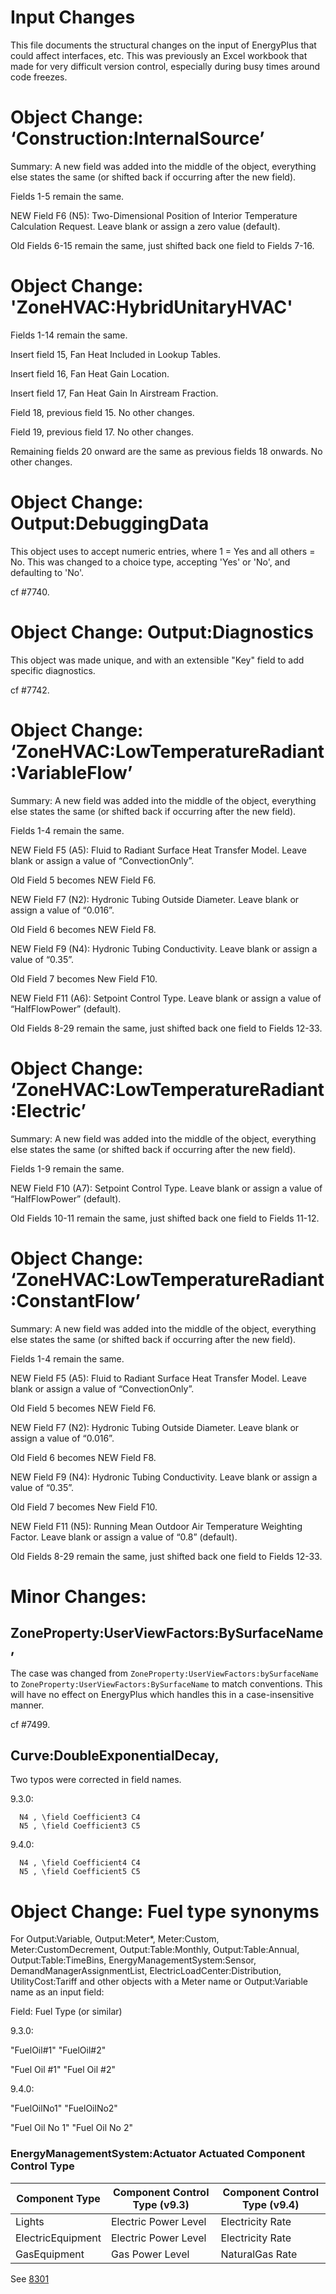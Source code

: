 Input Changes
=============

This file documents the structural changes on the input of EnergyPlus that could affect interfaces, etc.
This was previously an Excel workbook that made for very difficult version control, especially during busy times around code freezes.

# Object Change: ‘Construction:InternalSource’

Summary: A new field was added into the middle of the object, everything else states the same (or shifted back if occurring after the new field).

Fields 1-5 remain the same.

NEW Field F6 (N5): Two-Dimensional Position of Interior Temperature Calculation Request.  Leave blank or assign a zero value (default).

Old Fields 6-15 remain the same, just shifted back one field to Fields 7-16.

# Object Change: 'ZoneHVAC:HybridUnitaryHVAC'

Fields 1-14 remain the same.

Insert field 15, Fan Heat Included in Lookup Tables.

Insert field 16, Fan Heat Gain Location.

Insert field 17, Fan Heat Gain In Airstream Fraction.

Field 18, previous field 15. No other changes.

Field 19, previous field 17. No other changes.

Remaining fields 20 onward are the same as previous fields 18 onwards. No other changes.

# Object Change: Output:DebuggingData

This object uses to accept numeric entries, where 1 = Yes and all others = No. This was changed to a choice type, accepting 'Yes' or 'No', and defaulting to 'No'.

cf #7740.

# Object Change: Output:Diagnostics

This object was made unique, and with an extensible "Key" field to add specific diagnostics.

cf #7742.

# Object Change: ‘ZoneHVAC:LowTemperatureRadiant:VariableFlow’

Summary: A new field was added into the middle of the object, everything else states the same (or shifted back if occurring after the new field).

Fields 1-4 remain the same.

NEW Field F5 (A5): Fluid to Radiant Surface Heat Transfer Model.  Leave blank or assign a value of “ConvectionOnly”.

Old Field 5 becomes NEW Field F6.

NEW Field F7 (N2): Hydronic Tubing Outside Diameter.  Leave blank or assign a value of “0.016”.

Old Field 6 becomes NEW Field F8.

NEW Field F9 (N4): Hydronic Tubing Conductivity.  Leave blank or assign a value of “0.35”.

Old Field 7 becomes New Field F10.

NEW Field F11 (A6): Setpoint Control Type.  Leave blank or assign a value of “HalfFlowPower” (default).

Old Fields 8-29 remain the same, just shifted back one field to Fields 12-33.

# Object Change: ‘ZoneHVAC:LowTemperatureRadiant:Electric’

Summary: A new field was added into the middle of the object, everything else states the same (or shifted back if occurring after the new field).

Fields 1-9 remain the same.

NEW Field F10 (A7): Setpoint Control Type.  Leave blank or assign a value of “HalfFlowPower” (default).

Old Fields 10-11 remain the same, just shifted back one field to Fields 11-12.

# Object Change: ‘ZoneHVAC:LowTemperatureRadiant:ConstantFlow’

Summary: A new field was added into the middle of the object, everything else states the same (or shifted back if occurring after the new field).

Fields 1-4 remain the same.

NEW Field F5 (A5): Fluid to Radiant Surface Heat Transfer Model.  Leave blank or assign a value of “ConvectionOnly”.

Old Field 5 becomes NEW Field F6.

NEW Field F7 (N2): Hydronic Tubing Outside Diameter.  Leave blank or assign a value of “0.016”.

Old Field 6 becomes NEW Field F8.

NEW Field F9 (N4): Hydronic Tubing Conductivity.  Leave blank or assign a value of “0.35”.

Old Field 7 becomes New Field F10.

NEW Field F11 (N5): Running Mean Outdoor Air Temperature Weighting Factor.  Leave blank or assign a value of “0.8” (default).

Old Fields 8-29 remain the same, just shifted back one field to Fields 12-33.

# Minor Changes:

## ZoneProperty:UserViewFactors:BySurfaceName,

The case was changed from `ZoneProperty:UserViewFactors:bySurfaceName` to `ZoneProperty:UserViewFactors:BySurfaceName` to match conventions.
This will have no effect on EnergyPlus which handles this in a case-insensitive manner.

cf #7499.

## Curve:DoubleExponentialDecay,

Two typos were corrected in field names.

9.3.0:

```
  N4 , \field Coefficient3 C4
  N5 , \field Coefficient3 C5
```

9.4.0:

```
  N4 , \field Coefficient4 C4
  N5 , \field Coefficient5 C5
```

# Object Change: Fuel type synonyms
For Output:Variable, Output:Meter*, Meter:Custom, Meter:CustomDecrement, 
Output:Table:Monthly, Output:Table:Annual, Output:Table:TimeBins, EnergyManagementSystem:Sensor, DemandManagerAssignmentList, 
ElectricLoadCenter:Distribution, UtilityCost:Tariff and other objects with a Meter name or Output:Variable name as an input field:

Field: Fuel Type (or similar)

9.3.0:

"FuelOil#1" 
"FuelOil#2"

"Fuel Oil #1" 
"Fuel Oil #2"


9.4.0:

"FuelOilNo1" 
"FuelOilNo2" 

"Fuel Oil No 1" 
"Fuel Oil No 2" 

### EnergyManagementSystem:Actuator Actuated Component Control Type

| Component Type     | Component Control Type (v9.3) | Component Control Type (v9.4) |
|--------------------|-------------------------------|-------------------------------|
| Lights             | Electric Power Level          | Electricity Rate              |
| ElectricEquipment  | Electric Power Level          | Electricity Rate              |
| GasEquipment       | Gas Power Level               | NaturalGas Rate               |
 
See [8301](https://github.com/NREL/EnergyPlus/pull/8304)